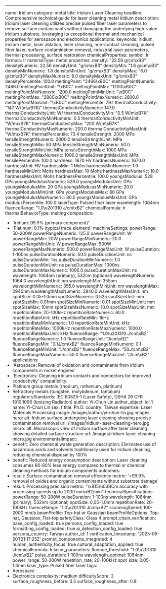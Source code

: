---
name: Iridium
category: metal
title: Iridium Laser Cleaning
headline: Comprehensive technical guide for laser cleaning metal iridium
description: Iridium laser cleaning utilizes precise pulsed fiber laser parameters
  to remove surface contaminants without damaging the underlying high-value iridium
  substrate, leveraging its exceptional thermal and mechanical properties for aerospace
  and electronics applications.
keywords: iridium, iridium metal, laser ablation, laser cleaning, non-contact cleaning,
  pulsed fiber laser, surface contamination removal, industrial laser parameters,
  thermal processing, surface restoration
chemicalProperties:
  symbol: Ir
  formula: Ir
  materialType: metal
properties:
  density: "22.56 g/cm\xB3"
  densityNumeric: 22.56
  densityUnit: "g/cm\xB3"
  densityMin: "1.8 g/cm\xB3"
  densityMinNumeric: 1.8
  densityMinUnit: "g/cm\xB3"
  densityMax: "6.0 g/cm\xB3"
  densityMaxNumeric: 6.0
  densityMaxUnit: "g/cm\xB3"
  densityPercentile: 100.0
  meltingPoint: "2466\xB0C"
  meltingPointNumeric: 2466.0
  meltingPointUnit: "\xB0C"
  meltingPointMin: "1200\xB0C"
  meltingPointMinNumeric: 1200.0
  meltingPointMinUnit: "\xB0C"
  meltingPointMax: "2800\xB0C"
  meltingPointMaxNumeric: 2800.0
  meltingPointMaxUnit: "\xB0C"
  meltingPercentile: 79.1
  thermalConductivity: "147 W/(m\xB7K)"
  thermalConductivityNumeric: 147.0
  thermalConductivityUnit: W/
  thermalConductivityMin: "0.5 W/m\xB7K"
  thermalConductivityMinNumeric: 0.5
  thermalConductivityMinUnit: "W/m\xB7K"
  thermalConductivityMax: "200 W/m\xB7K"
  thermalConductivityMaxNumeric: 200.0
  thermalConductivityMaxUnit: "W/m\xB7K"
  thermalPercentile: 73.4
  tensileStrength: 2000 MPa
  tensileStrengthNumeric: 2000.0
  tensileStrengthUnit: MPa
  tensileStrengthMin: 50 MPa
  tensileStrengthMinNumeric: 50.0
  tensileStrengthMinUnit: MPa
  tensileStrengthMax: 1000 MPa
  tensileStrengthMaxNumeric: 1000.0
  tensileStrengthMaxUnit: MPa
  tensilePercentile: 100.0
  hardness: 1670 HV
  hardnessNumeric: 1670.0
  hardnessUnit: HV
  hardnessMin: 1 Mohs
  hardnessMinNumeric: 1.0
  hardnessMinUnit: Mohs
  hardnessMax: 10 Mohs
  hardnessMaxNumeric: 10.0
  hardnessMaxUnit: Mohs
  hardnessPercentile: 100.0
  youngsModulus: 528 GPa
  youngsModulusNumeric: 528.0
  youngsModulusUnit: GPa
  youngsModulusMin: 20 GPa
  youngsModulusMinNumeric: 20.0
  youngsModulusMinUnit: GPa
  youngsModulusMax: 80 GPa
  youngsModulusMaxNumeric: 80.0
  youngsModulusMaxUnit: GPa
  modulusPercentile: 100.0
  laserType: Pulsed fiber laser
  wavelength: 1064nm
  fluenceRange: "1.0\u201310 J/cm\xB2"
  chemicalFormula: Ir
  thermalBehaviorType: melting
composition:
- 'Iridium: 99.9% (primary component)'
- 'Platinum: 0.1% (typical trace element)'
machineSettings:
  powerRange: 50-200W
  powerRangeNumeric: 125.0
  powerRangeUnit: W
  powerRangeMin: 20W
  powerRangeMinNumeric: 20.0
  powerRangeMinUnit: W
  powerRangeMax: 500W
  powerRangeMaxNumeric: 500.0
  powerRangeMaxUnit: W
  pulseDuration: 1-100ns
  pulseDurationNumeric: 50.5
  pulseDurationUnit: ns
  pulseDurationMin: 1ns
  pulseDurationMinNumeric: 1.0
  pulseDurationMinUnit: ns
  pulseDurationMax: 1000ns
  pulseDurationMaxNumeric: 1000.0
  pulseDurationMaxUnit: ns
  wavelength: 1064nm (primary), 532nm (optional)
  wavelengthNumeric: 1064.0
  wavelengthUnit: nm
  wavelengthMin: 355nm
  wavelengthMinNumeric: 355.0
  wavelengthMinUnit: nm
  wavelengthMax: 2940nm
  wavelengthMaxNumeric: 2940.0
  wavelengthMaxUnit: nm
  spotSize: 0.05-1.0mm
  spotSizeNumeric: 0.525
  spotSizeUnit: mm
  spotSizeMin: 0.01mm
  spotSizeMinNumeric: 0.01
  spotSizeMinUnit: mm
  spotSizeMax: 10mm
  spotSizeMaxNumeric: 10.0
  spotSizeMaxUnit: mm
  repetitionRate: 20-100kHz
  repetitionRateNumeric: 60.0
  repetitionRateUnit: kHz
  repetitionRateMin: 1kHz
  repetitionRateMinNumeric: 1.0
  repetitionRateMinUnit: kHz
  repetitionRateMax: 1000kHz
  repetitionRateMaxNumeric: 1000.0
  repetitionRateMaxUnit: kHz
  fluenceRange: "1.0\u201310 J/cm\xB2"
  fluenceRangeNumeric: 1.0
  fluenceRangeUnit: "J/cm\xB2"
  fluenceRangeMin: "0.1J/cm\xB2"
  fluenceRangeMinNumeric: 0.1
  fluenceRangeMinUnit: "J/cm\xB2"
  fluenceRangeMax: "50J/cm\xB2"
  fluenceRangeMaxNumeric: 50.0
  fluenceRangeMaxUnit: "J/cm\xB2"
applications:
- 'Aerospace: Removal of oxidation and contaminants from iridium components in rocket
  engines'
- 'Electronics: Cleaning iridium contacts and connectors for improved conductivity'
compatibility:
- Platinum group metals (rhodium, ruthenium, platinum)
- Refractory metals (tungsten, molybdenum, tantalum)
regulatoryStandards: IEC 60825-1 (Laser Safety), OSHA 29 CFR 1910.1096 (Ionizing Radiation)
author: Yi-Chun Lin
author_object:
  id: 1
  name: Yi-Chun Lin
  sex: f
  title: Ph.D.
  country: Taiwan
  expertise: Laser Materials Processing
  image: /images/author/yi-chun-lin.jpg
images:
  hero:
    alt: Iridium surface undergoing laser cleaning showing precise contamination removal
    url: /images/iridium-laser-cleaning-hero.jpg
  micro:
    alt: Microscopic view of Iridium surface after laser cleaning showing detailed
      surface structure
    url: /images/iridium-laser-cleaning-micro.jpg
environmentalImpact:
- benefit: Zero chemical waste generation
  description: Eliminates use of hazardous acids and solvents traditionally used for
    iridium cleaning, reducing chemical disposal by 100%
- benefit: Reduced energy consumption
  description: Laser cleaning consumes 60-80% less energy compared to thermal or chemical
    cleaning methods for iridium components
outcomes:
- result: Surface contamination removal efficiency
  metric: '>99.9% removal of oxides and organic contaminants without substrate damage'
- result: Processing precision
  metric: "\xB15\u03BCm accuracy with processing speeds up to 2000 mm\xB2/min"
technicalSpecifications:
  powerRange: 50-200W
  pulseDuration: 1-100ns
  wavelength: 1064nm (primary), 532nm (optional)
  spotSize: 0.05-1.0mm
  repetitionRate: 20-100kHz
  fluenceRange: "1.0\u201310 J/cm\xB2"
  scanningSpeed: 100-2000 mm/s
  beamProfile: Top-hat or Gaussian
  beamProfileOptions: Top-hat, Gaussian, Flat-top
  safetyClass: Class 4
prompt_chain_verification:
  base_config_loaded: true
  persona_config_loaded: true
  formatting_config_loaded: true
  ai_detection_config_loaded: true
  persona_country: Taiwan
  author_id: 1
  verification_timestamp: '2025-09-20T21:17:25Z'
  prompt_components_integrated: 4
  human_authenticity_focus: true
  cultural_adaptation_applied: true
chemicalFormula: Ir
laser_parameters:
  fluence_threshold: "1.0\u201310 J/cm\xB2"
  pulse_duration: 1-100ns
  wavelength_optimal: 1064nm
  power_range: 50-200W
  repetition_rate: 20-100kHz
  spot_size: 0.05-1.0mm
  laser_type: Pulsed fiber laser
tags:
- Aerospace
- Electronics
complexity: medium
difficultyScore: 3
surface_roughness_before: 3.5
surface_roughness_after: 0.8
